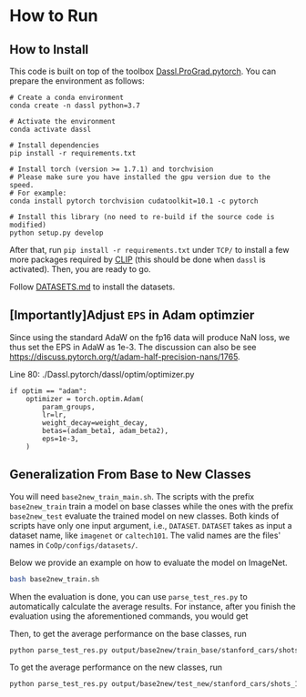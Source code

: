 # How to Run

## How to Install
This code is built on top of the toolbox [Dassl.ProGrad.pytorch](https://github.com/BeierZhu/Prompt-align/tree/main/Dassl.ProGrad.pytorch). You can prepare the environment as follows:

```
# Create a conda environment
conda create -n dassl python=3.7

# Activate the environment
conda activate dassl

# Install dependencies
pip install -r requirements.txt

# Install torch (version >= 1.7.1) and torchvision
# Please make sure you have installed the gpu version due to the speed.
# For example:
conda install pytorch torchvision cudatoolkit=10.1 -c pytorch

# Install this library (no need to re-build if the source code is modified)
python setup.py develop
```

After that, run `pip install -r requirements.txt` under `TCP/` to install a few more packages required by [CLIP](https://github.com/openai/CLIP) (this should be done when `dassl` is activated). Then, you are ready to go.

Follow [DATASETS.md](DATASETS.md) to install the datasets.

## [Importantly]Adjust `EPS` in Adam optimzier
Since using the standard AdaW on the fp16 data will produce NaN loss, we thus set the EPS in AdaW as 1e-3. The discussion can also be see https://discuss.pytorch.org/t/adam-half-precision-nans/1765.

Line 80: ./Dassl.pytorch/dassl/optim/optimizer.py

```
if optim == "adam":
    optimizer = torch.optim.Adam(
        param_groups,
        lr=lr,
        weight_decay=weight_decay,
        betas=(adam_beta1, adam_beta2),
        eps=1e-3,
    )
```




## Generalization From Base to New Classes

You will need `base2new_train_main.sh`. The scripts with the prefix `base2new_train` train a model on base classes while the ones with the prefix `base2new_test` evaluate the trained model on new classes. Both kinds of scripts have only one input argument, i.e., `DATASET`. `DATASET` takes as input a dataset name, like `imagenet` or `caltech101`. The valid names are the files' names in `CoOp/configs/datasets/`.

Below we provide an example on how to evaluate the model on ImageNet.

```bash
bash base2new_train.sh
```

When the evaluation is done, you can use `parse_test_res.py` to automatically calculate the average results. For instance, after you finish the evaluation using the aforementioned commands, you would get


Then, to get the average performance on the base classes, run

```bash
python parse_test_res.py output/base2new/train_base/stanford_cars/shots_16/CoCoOp/rn50_ep100
```

To get the average performance on the new classes, run

```bash
python parse_test_res.py output/base2new/test_new/stanford_cars/shots_16/CoCoOp/rn50_ep100 --test-log
```

